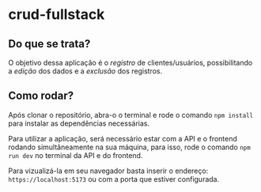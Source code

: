 # crud-fullstack

## Do que se trata?

O objetivo dessa aplicação é o _registro_ de clientes/usuários, possibilitando a _edição_ dos dados e a _exclusão_ dos registros.

## Como rodar?

Após clonar o repositório, abra-o o terminal e rode o comando `npm install` para instalar as dependências necessárias.

Para utilizar a aplicação, será necessário estar com a API e o frontend rodando simultâneamente na sua máquina, para isso, rode o comando `npm run dev` no terminal da API e do frontend.

Para vizualizá-la em seu navegador basta inserir o endereço: `https://localhost:5173` ou com a porta que estiver configurada.
